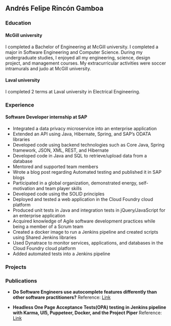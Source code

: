 ## Andrés Felipe Rincón Gamboa



### Education

#### McGill university
I completed a Bachelor of Engineering at McGill university. I completed a major in Software Engineering and Computer Science. During my undergraduate studies, I enjoyed all my engineering, science, design project, and management courses. My extracurricular activities were soccer intramurals and judo at McGill university.

#### Laval university
I completed 2 terms at Laval university in Electrical Engineering. 

### Experience
#### Software Developer internship at SAP 
- Integrated a data privacy microservice into an enterprise application
-	Extended an API using  Java, Hibernate, Spring, and SAP’s ODATA libraries
- Developed code using backend technologies such as Core Java, Spring framework, JSON, XML, REST, and Hibernate
- Developed code in Java and SQL to retrieve/upload data from a database
-	Mentored and supported team members
- Wrote a blog post regarding Automated testing and published it in SAP blogs
-	Participated in a global organization, demonstrated energy, self-motivation and team player skills
-	Developed code using the SOLID principles
-	Deployed and tested a web application in the Cloud Foundry cloud platform
-	Produced unit tests in Java and integration tests in jQuery/JavaScript for an enterprise application
-	Acquired knowledge of Agile software development practices while being a member of a Scrum team
-	Created  a docker image to run a Jenkins pipeline and created scripts using Shared Jenkins libraries
-	Used Dynatrace to monitor services, applications, and databases in the Cloud Foundry cloud platform
-	Added automated tests into a Jenkins pipeline

### Projects
### Publications
-	**Do Software Engineers use autocomplete features differently than other software practitioners?**
Reference: [Link](https://dl.acm.org/citation.cfm?id=3196398.3196471)

- **Headless One Page Acceptance Tests(OPA) testing in Jenkins pipeline with Karma, UI5, Puppeteer, Docker, and the Project Piper**
Reference: [Link](https://blogs.sap.com/2019/08/01/headless-one-page-acceptance-testsopa-testing-in-jenkins-pipeline-with-karma-ui5-puppeteer-docker-and-the-project-piper/)
